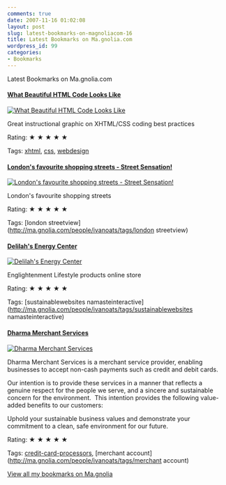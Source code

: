 ```yaml
---
comments: true
date: 2007-11-16 01:02:08
layout: post
slug: latest-bookmarks-on-magnoliacom-16
title: Latest Bookmarks on Ma.gnolia.com
wordpress_id: 99
categories:
- Bookmarks
---
```


Latest Bookmarks on Ma.gnolia.com

#### [What Beautiful HTML Code Looks Like](http://www.ukimagehost.com/uploads/fff9652d04.jpg)

[![What Beautiful HTML Code Looks Like](http://ma.gnolia.com/bookmarks/lofeshosh/thumbnail/160)](http://www.ukimagehost.com/uploads/fff9652d04.jpg)

Great instructional graphic on XHTML/CSS coding best practices

Rating: ★ ★ ★ ★ ★

Tags: [xhtml](http://ma.gnolia.com/people/ivanoats/tags/xhtml), [css](http://ma.gnolia.com/people/ivanoats/tags/css), [webdesign](http://ma.gnolia.com/people/ivanoats/tags/webdesign)

#### [London's favourite shopping streets - Street Sensation! ](http://www.streetsensation.co.uk/)

[![London's favourite shopping streets - Street Sensation! ](http://ma.gnolia.com/bookmarks/scichesu/thumbnail/160)](http://www.streetsensation.co.uk/)

London's favourite shopping streets

Rating: ★ ★ ★ ★ ★

Tags: [london streetview](http://ma.gnolia.com/people/ivanoats/tags/london streetview)

#### [Delilah's Energy Center](http://www.delilahsenergycenter.com/)

[![Delilah's Energy Center](http://ma.gnolia.com/bookmarks/lafebabu/thumbnail/160)](http://www.delilahsenergycenter.com/)

Englightenment Lifestyle products online store 

Rating: ★ ★ ★ ★ ★

Tags: [sustainablewebsites namasteinteractive](http://ma.gnolia.com/people/ivanoats/tags/sustainablewebsites namasteinteractive)

#### [Dharma Merchant Services ](http://www.dharmamerchantservices.com/Default.aspx)

[![Dharma Merchant Services ](http://ma.gnolia.com/bookmarks/vagesco/thumbnail/160)](http://www.dharmamerchantservices.com/Default.aspx)

Dharma Merchant Services is a merchant service provider, enabling businesses to accept non-cash payments such as credit and debit cards. 

Our intention is to provide these services in a manner that reflects a genuine respect for the people we serve, and a sincere and sustainable concern for the environment.  This intention provides the following value-added benefits to our customers: 

Uphold your sustainable business values and demonstrate your commitment to a clean, safe environment for our future.

Rating: ★ ★ ★ ★ ★

Tags: [credit-card-processors](http://ma.gnolia.com/people/ivanoats/tags/credit-card-processors), [merchant account](http://ma.gnolia.com/people/ivanoats/tags/merchant account)

[View all my bookmarks on Ma.gnolia](http://ma.gnolia.com/people/ivanoats/bookmarks)
